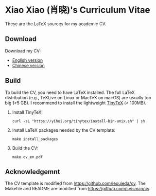 # Xiao Xiao (肖晓)'s Curriculum Vitae

These are the LaTeX sources for my academic CV.

## Download

Download my CV:

- [English version](./en/cv.pdf)
- [Chinese version](./cn/cv.pdf)


## Build

To build the CV, you need to have LaTeX installed. The full LaTeX distribution
(e.g., TeXLive on Linux or MacTeX on macOS) are usually too big (>5 GB).
I recommend to install the lightweight [TinyTeX](https://yihui.org/tinytex/)
(< 100MB).

1.  Install TinyTeX:

        curl -sL "https://yihui.org/tinytex/install-bin-unix.sh" | sh

2.  Install LaTeX packages needed by the CV template:

        make install_packages

3.  Build the CV:

        make cv_en.pdf

## Acknowledgemnt

The CV template is modified from https://github.com/leouieda/cv.
The Makefile and README are modified from https://github.com/seisman/cv.
